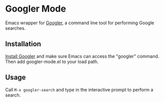 # Googler Mode

Emacs wrapper for [Googler](https://github.com/jarun/googler), a command line tool for performing Google searches.

## Installation

[Install Googler](https://github.com/jarun/googler#installation) and make sure Emacs can access the "googler" command. Then add googler-mode.el to your load path.

## Usage

Call `M-x googler-search` and type in the interactive prompt to perform a search.
